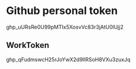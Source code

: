 # Github personal token
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

## WorkToken
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